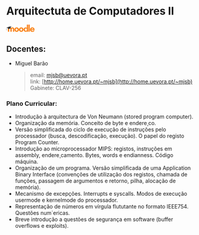 # Arquitectuta de Computadores II    
[ <img width="75px" src="https://github.com/GBarradas/GBarradas/blob/main/img/moodle.png?raw=true">](https://www.moodle.uevora.pt/2021/course/view.php?id=1966)
## Docentes:
- Miguel Barão
  > email: [mjsb@uevora.pt](mjsb@uevora.pt)   
    link: [http://home.uevora.pt/~mjsb](http://home.uevora.pt/~mjsb)  
    Gabinete: CLAV-256


### Plano Curricular:  
- Introdução à arquitectura de Von Neumann (stored program computer).
- Organização da memória. Conceito de byte e endere¸co.
- Versão simplificada do ciclo de execução de instruções pelo processador (busca, descodificação, execução). O papel do registo
Program Counter.
- Introdução ao microprocessador MIPS: registos, instruções em assembly, endere¸camento. Bytes, words e endianness. Código
máquina.
- Organização de um programa. Versão simplificada de uma Application Binary Interface (convenções de utilização dos registos,
chamada de funções, passagem de argumentos e retorno, pilha, alocação de memória).
- Mecanismo de excepções. Interrupts e syscalls. Modos de execução usermode e kernelmode do processador.
- Representação de números em vírgula flututante no formato IEEE754. Questões num´ericas.
- Breve introdução a questões de segurança em software (buffer overflows e exploits).  
